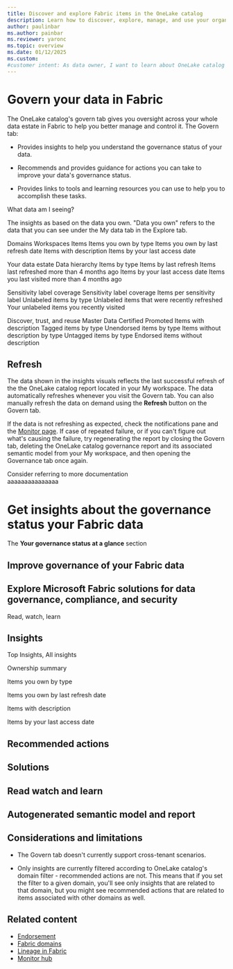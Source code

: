 ```yaml
---
title: Discover and explore Fabric items in the OneLake catalog
description: Learn how to discover, explore, manage, and use your organization's Fabric items in the OneLake catalog.
author: paulinbar
ms.author: painbar
ms.reviewer: yaronc
ms.topic: overview
ms.date: 01/12/2025
ms.custom:
#customer intent: As data owner, I want to learn about OneLake catalog's Govern tab, and use it's capabilities to get insights about and govern the data in Fabric that I own.
---
```


# Govern your data in Fabric

The OneLake catalog's govern tab gives you oversight across your whole data estate in Fabric to help you better manage and control it. The Govern tab:

* Provides insights to help you understand the governance status of your data.

* Recommends and provides guidance for actions you can take to improve your data's governance status.

* Provides links to tools and learning resources you can use to help you to accomplish these tasks.


What data am I seeing?

The insights as based on the data you own. "Data you own" refers to the data that you can see under the My data tab in the Explore tab.

Domains
Workspaces
Items
Items you own by type
Items you own by last refresh date
Items with description
Items by your last access date

Your data estate
Data hierarchy
Items by type
Items by last refresh
Items last refreshed more than 4 months ago
Items by your last access date 
Items you last visited more than 4 months ago

Sensitivity label coverage
Sensitivity label coverage
Items per sensitivity label
Unlabeled items by type
Unlabeled items that were recently refreshed
Your unlabeled items you recently visited

Discover, trust, and reuse
Master Data
Certified
Promoted
Items with description
Tagged items by type
Unendorsed items by type
Items without description by type
Untagged items by type
Endorsed items without description




## Refresh

The data shown in the insights visuals reflects the last successful refresh of the the OneLake catalog report located in your My workspace. The data automatically refreshes whenever you visit the Govern tab. You can also manually refresh the data on demand using the **Refresh** button on the Govern tab.

If the data is not refreshing as expected, check the notifications pane and the [Monitor page](/fabric/admin/monitoring-hub). If case of repeated failure, or if you can't figure out what's causing the failure, try regenerating the report by closing the Govern tab, deleting the OneLake catalog governance report and its associated semantic model from your My workspace, and then opening the Governance tab once again. 

Consider referring to more documentation  
aaaaaaaaaaaaaaa
# Get insights about the governance status your Fabric data

The **Your governance status at a glance** section 



## Improve governance of your Fabric data

## Explore Microsoft Fabric solutions for data governance, compliance, and security

Read, watch, learn

## Insights

Top Insights, All insights

Ownership summary

Items you own by type

Items you own by last refresh date

Items with description

Items by your last access date



## Recommended actions

## Solutions

## Read watch and learn

## Autogenerated semantic model and report

## Considerations and limitations

* The Govern tab doesn't currently support cross-tenant scenarios.

* Only insights are currently filtered according to OneLake catalog's domain filter - recommended actions are not. This means that if you set the filter to a given domain, you'll see only insights that are related to that domain, but you might see recommended actions that are related to items associated with other domains as well.

## Related content

* [Endorsement](./endorsement-overview.md)
* [Fabric domains](./domains.md)
* [Lineage in Fabric](./lineage.md)
* [Monitor hub](../admin/monitoring-hub.md)